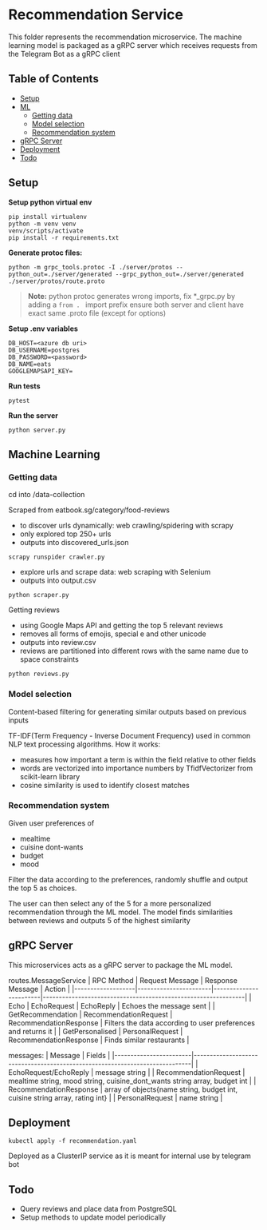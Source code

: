 # Recommendation Service
This folder represents the recommendation microservice.
The machine learning model is packaged as a gRPC server which receives requests from the Telegram Bot as a gRPC client

## Table of Contents
- [Setup](#setup)
- [ML](#machine-learning)
    - [Getting data](#getting-data)
    - [Model selection](#model-selection)
    - [Recommendation system](#recommendation-system)
- [gRPC Server](#grpc-server)
- [Deployment](#deployment)
- [Todo](#todo)

## Setup
**Setup python virtual env**
```
pip install virtualenv
python -m venv venv
venv/scripts/activate
pip install -r requirements.txt
```

**Generate protoc files:**
```
python -m grpc_tools.protoc -I ./server/protos --python_out=./server/generated --grpc_python_out=./server/generated ./server/protos/route.proto
```

>**Note:**
>python protoc generates wrong imports, fix *_grpc.py by adding a `from . ` import prefix
>ensure both server and client have exact same .proto file (except for options)


**Setup .env variables**
```
DB_HOST=<azure db uri>
DB_USERNAME=postgres
DB_PASSWORD=<password>
DB_NAME=eats
GOOGLEMAPSAPI_KEY=
```

**Run tests**
```
pytest
```

**Run the server**
```
python server.py
```

## Machine Learning
### Getting data
cd into /data-collection

Scraped from eatbook.sg/category/food-reviews
- to discover urls dynamically: web crawling/spidering with scrapy
- only explored top 250+ urls
- outputs into discovered_urls.json
```
scrapy runspider crawler.py
```
- explore urls and scrape data: web scraping with Selenium
- outputs into output.csv
```
python scraper.py
```

Getting reviews
- using Google Maps API and getting the top 5 relevant reviews
- removes all forms of emojis, special e and other unicode
- outputs into review.csv
- reviews are partitioned into different rows with the same name due to space constraints
```
python reviews.py
```

### Model selection
Content-based filtering for generating similar outputs based on previous inputs

TF-IDF(Term Frequency - Inverse Document Frequency) used in common NLP text processing algorithms.
How it works:
- measures how important a term is within the field relative to other fields
- words are vectorized into importance numbers by TfidfVectorizer from scikit-learn library
- cosine similarity is used to identify closest matches



### Recommendation system
Given user preferences of
- mealtime
- cuisine dont-wants
- budget
- mood

Filter the data according to the preferences, randomly shuffle and output the top 5 as choices.

The user can then select any of the 5 for a more personalized recommendation through the ML model. The model finds similarities between reviews and outputs 5 of the highest similarity

## gRPC Server
This microservices acts as a gRPC server to package the ML model.

routes.MessageService
| RPC Method        | Request Message       | Response Message       | Action                                                        |
|-------------------|-----------------------|------------------------|---------------------------------------------------------------|
| Echo              | EchoRequest           | EchoReply              | Echoes the message sent                                       |
| GetRecommendation | RecommendationRequest | RecommendationResponse | Filters the data according to user preferences and returns it |
| GetPersonalised   | PersonalRequest       | RecommendationResponse | Finds similar restaurants                                     |

messages:
| Message                | Fields                                                                      |
|------------------------|-----------------------------------------------------------------------------|
| EchoRequest/EchoReply  | message string                                                              |
| RecommendationRequest  | mealtime string, mood string, cuisine_dont_wants string array, budget int   |
| RecommendationResponse | array of objects{name string, budget int, cuisine string array, rating int} |
| PersonalRequest        | name string                                                                 |

## Deployment
```
kubectl apply -f recommendation.yaml
```
Deployed as a ClusterIP service as it is meant for internal use by telegram bot


## Todo
- Query reviews and place data from PostgreSQL
- Setup methods to update model periodically

